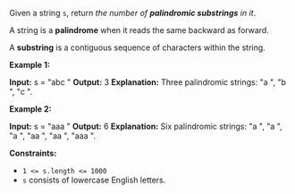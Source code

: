 Given a string `s`, return _the number of **palindromic substrings** in it_.

A string is a **palindrome** when it reads the same backward as forward.

A **substring** is a contiguous sequence of characters within the string.

**Example 1:**

**Input:** s =  "abc "
**Output:** 3
**Explanation:** Three palindromic strings:  "a ",  "b ",  "c ".

**Example 2:**

**Input:** s =  "aaa "
**Output:** 6
**Explanation:** Six palindromic strings:  "a ",  "a ",  "a ",  "aa ",  "aa ",  "aaa ".

**Constraints:**

*   `1 <= s.length <= 1000`
*   `s` consists of lowercase English letters.